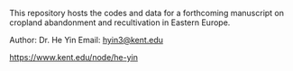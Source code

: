 This repository hosts the codes and data for a forthcoming manuscript on cropland abandonment and recultivation in Eastern Europe.

Author: Dr. He Yin 
Email: hyin3@kent.edu

https://www.kent.edu/node/he-yin
